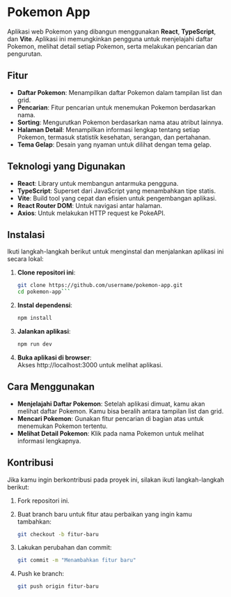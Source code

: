 # Pokemon App

Aplikasi web Pokemon yang dibangun menggunakan **React**, **TypeScript**, dan **Vite**. Aplikasi ini memungkinkan pengguna untuk menjelajahi daftar Pokemon, melihat detail setiap Pokemon, serta melakukan pencarian dan pengurutan.

## Fitur

- **Daftar Pokemon**: Menampilkan daftar Pokemon dalam tampilan list dan grid.
- **Pencarian**: Fitur pencarian untuk menemukan Pokemon berdasarkan nama.
- **Sorting**: Mengurutkan Pokemon berdasarkan nama atau atribut lainnya.
- **Halaman Detail**: Menampilkan informasi lengkap tentang setiap Pokemon, termasuk statistik kesehatan, serangan, dan pertahanan.
- **Tema Gelap**: Desain yang nyaman untuk dilihat dengan tema gelap.

## Teknologi yang Digunakan

- **React**: Library untuk membangun antarmuka pengguna.
- **TypeScript**: Superset dari JavaScript yang menambahkan tipe statis.
- **Vite**: Build tool yang cepat dan efisien untuk pengembangan aplikasi.
- **React Router DOM**: Untuk navigasi antar halaman.
- **Axios**: Untuk melakukan HTTP request ke PokeAPI.

## Instalasi

Ikuti langkah-langkah berikut untuk menginstal dan menjalankan aplikasi ini secara lokal:

1. **Clone repositori ini**:

   ```bash
   git clone https://github.com/username/pokemon-app.git
   cd pokemon-app```


2. **Instal dependensi**:

   ```bash
   npm install
   ```

3. **Jalankan aplikasi**:

   ```bash
   npm run dev
   ```

4. **Buka aplikasi di browser**:\
   Akses http://localhost:3000 untuk melihat aplikasi.

## Cara Menggunakan

- **Menjelajahi Daftar Pokemon**: Setelah aplikasi dimuat, kamu akan melihat daftar Pokemon. Kamu bisa beralih antara tampilan list dan grid.
- **Mencari Pokemon**: Gunakan fitur pencarian di bagian atas untuk menemukan Pokemon tertentu.
- **Melihat Detail Pokemon**: Klik pada nama Pokemon untuk melihat informasi lengkapnya.

## Kontribusi

Jika kamu ingin berkontribusi pada proyek ini, silakan ikuti langkah-langkah berikut:

1. Fork repositori ini.
2. Buat branch baru untuk fitur atau perbaikan yang ingin kamu tambahkan:

   ```bash
   git checkout -b fitur-baru
   ```
3. Lakukan perubahan dan commit:

   ```bash
   git commit -m "Menambahkan fitur baru"
   ```
4. Push ke branch:

   ```bash
   git push origin fitur-baru
   ```
